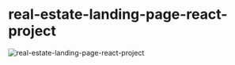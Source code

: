 # real-estate-landing-page-react-project
![real-estate-landing-page-react-project](/src/assets/github-cover.png)
